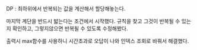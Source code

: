 DP : 최하위에서 반복되는 값을 계산해서 할당해놓는다.

마지막 계단을 반드시 밟는다는 조건에서 시작했다.
규칙을 찾고 그것이 반복될 수 있는지 확인하고, 그렇지않으면 반복될 수 있도록 수정해봤다.

출력시 max함수를 사용하니 시간초과로 오답이 나와 인덱스 조회로 바꿔서 해결했다.
